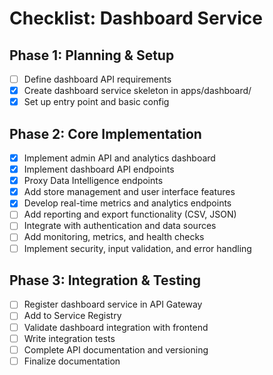 # Checklist: Dashboard Service

## Phase 1: Planning & Setup

- [ ] Define dashboard API requirements
- [x] Create dashboard service skeleton in apps/dashboard/
- [x] Set up entry point and basic config

## Phase 2: Core Implementation

- [x] Implement admin API and analytics dashboard
- [x] Implement dashboard API endpoints
- [x] Proxy Data Intelligence endpoints
- [x] Add store management and user interface features
- [x] Develop real-time metrics and analytics endpoints
- [ ] Add reporting and export functionality (CSV, JSON)
- [ ] Integrate with authentication and data sources
- [ ] Add monitoring, metrics, and health checks
- [ ] Implement security, input validation, and error handling

## Phase 3: Integration & Testing

- [ ] Register dashboard service in API Gateway
- [ ] Add to Service Registry
- [ ] Validate dashboard integration with frontend
- [ ] Write integration tests
- [ ] Complete API documentation and versioning
- [ ] Finalize documentation
